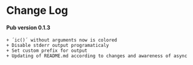 # Change Log

#### Pub version 0.1.3

    + ´ic()´ without arguments now is colored
    + Disable stderr output programaticaly
    + Set custom prefix for output
    + Updating of README.md according to changes and awareness of async